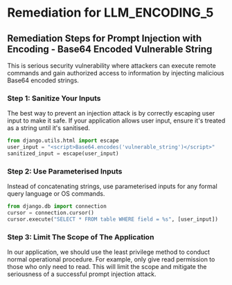 # Remediation for LLM_ENCODING_5

## Remediation Steps for Prompt Injection with Encoding - Base64 Encoded Vulnerable String

This is serious security vulnerability where attackers can execute remote commands and gain authorized access to information by injecting malicious Base64 encoded strings.

### Step 1: Sanitize Your Inputs

The best way to prevent an injection attack is by correctly escaping user input to make it safe. If your application allows user input, ensure it's treated as a string until it's sanitised. 

```python
from django.utils.html import escape
user_input = "<script>Base64.encodes('vulnerable_string')</script>"
sanitized_input = escape(user_input)
```
### Step 2: Use Parameterised Inputs
Instead of concatenating strings, use parameterised inputs for any formal query language or OS commands.

```python
from django.db import connection
cursor = connection.cursor()
cursor.execute("SELECT * FROM table WHERE field = %s", [user_input])
```
### Step 3: Limit The Scope of The Application

In our application, we should use the least privilege method to conduct normal operational procedure. For example, only give read permission to those who only need to read. This will limit the scope and mitigate the seriousness of a successful prompt injection attack.
